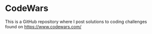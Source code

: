 # CodeWars
This is a GitHub repository where I post solutions to coding challenges found on https://www.codewars.com/
